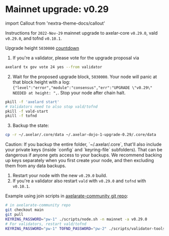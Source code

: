 # Mainnet upgrade: v0.29

import Callout from 'nextra-theme-docs/callout'

Instructions for `2022-Nov-29` mainnet upgrade to axelar-core `v0.29.0`, vald `v0.29.0`, and tofnd `v0.10.1`.

Upgrade height `5030000` [countdown](https://www.mintscan.io/axelar/blocks/5030000)

1. If you're a validator, please vote for the upgrade proposal via

```bash
axelard tx gov vote 24 yes --from validator
```

2. Wait for the proposed upgrade block, `5030000`. Your node will panic at that block height with a log: `{"level":"error","module":"consensus","err":"UPGRADE \"v0.29\" NEEDED at height: ",`. Stop your node after chain halt.

```bash
pkill -f 'axelard start'
# Validators need to also stop vald/tofnd
pkill -f vald-start
pkill -f tofnd
```

3. Backup the state:

```bash
cp -r ~/.axelar/.core/data ~/.axelar-dojo-1-upgrade-0.29/.core/data
```

<Callout type="warning" emoji="⚠️">
  Caution: If you backup the entire folder, `~/.axelar/.core`, that'll also include your private keys (inside `config` and `keyring-file` subfolders). That can be dangerous if anyone gets access to your backups. We recommend backing up keys separately when you first create your node, and then excluding them from any data backups.
</Callout>

1. Restart your node with the new `v0.29.0` build.
2. If you're a validator also restart `vald` with `v0.29.0` and `tofnd` with `v0.10.1`.

Example using join scripts in [axelarate-community git repo](https://github.com/axelarnetwork/axelarate-community):

```bash
# in axelarate-community repo
git checkout main
git pull
KEYRING_PASSWORD="pw-1" ./scripts/node.sh -n mainnet -a v0.29.0
# For validators, restart vald/tofnd
KEYRING_PASSWORD="pw-1" TOFND_PASSWORD="pw-2" ./scripts/validator-tools-host.sh -a v0.29.0 -q v0.10.1 -n mainnet
```
